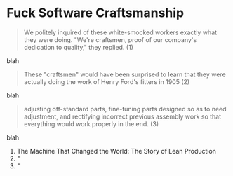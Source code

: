 # Fuck Software Craftsmanship

> We politely inquired of these white-smocked workers exactly what they were doing. "We're craftsmen, proof of our company's dedication to quality," they replied. (1)

blah

> These "craftsmen" would have been surprised to learn that they were actually doing the work of Henry Ford's fitters in 1905 (2)

blah

> adjusting off-standard parts, fine-tuning parts designed so as to need adjustment, and rectifying incorrect previous assembly work so that everything would work properly in the end. (3)

blah

1. The Machine That Changed the World: The Story of Lean Production
2. "
3. "

